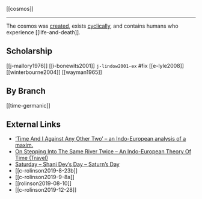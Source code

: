 [[cosmos]]

---

The cosmos was [created](creation-cosmogony.md), exists [cyclically](cyclicality.md), and contains humans who experience [[life-and-death]].






## Scholarship
[[j-mallory1976]]
[[i-bonewits2001]]
`j-lindow2001-ex` #fix 
[[e-lyle2008]]
[[winterbourne2004]]
[[wayman1965]]

## By Branch
[[time-germanic]]

## External Links
- [‘Time And I Against Any Other Two’ – an Indo-European analysis of a maxim.](https://aryaakasha.com/2019/07/22/time-and-i-against-any-other-two-an-indo-european-analysis-of-a-maxim/)
- [On Stepping Into The Same River Twice – An Indo-European Theory Of Time (Travel)](https://aryaakasha.com/2019/07/26/on-stepping-into-the-same-river-twice-an-indo-european-theory-of-time-travel/)
- [Saturday – Shani Dev’s Day – Saturn’s Day](https://aryaakasha.com/2019/08/10/saturday-shani-devs-day-saturns-day/)
- [[c-rolinson2019-8-23b]]
- [[c-rolinson2019-9-8a]]
- [[rolinson2019-08-10]]
- [[c-rolinson2019-12-28]]
